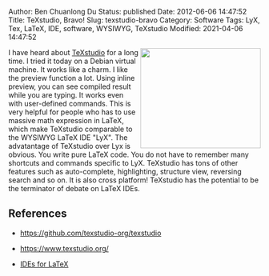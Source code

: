 Author: Ben Chuanlong Du
Status: published
Date: 2012-06-06 14:47:52
Title: TeXstudio, Bravo!
Slug: texstudio-bravo
Category: Software
Tags: LyX, Tex, LaTeX, IDE, software, WYSIWYG, TeXstudio
Modified: 2021-04-06 14:47:52

<img src="http://dclong.github.io/media/bravo/bravo.jpg" height="200" width="240" align="right"/>

I have heard about 
[TeXstudio](https://github.com/texstudio-org/texstudio)
for a long time. 
I tried it today on a Debian virtual machine. 
It works like a charm. 
I like the preview function a lot. 
Using inline preview, you can see compiled result while you are typing. 
It works even with user-defined commands. 
This is very helpful for people who has to use massive math expression in
LaTeX, which make TeXstudio comparable to the WYSIWYG LaTeX IDE "LyX". The
advatantage of TeXstudio over Lyx is obvious. You write pure LaTeX code. You
do not have to remember many shortcuts and commands specific to LyX. TeXstudio has
tons of other features such as auto-complete, highlighting, structure view, reversing
search and so on. It is also cross platform! TeXstudio has the potential to be
the terminator of debate on LaTeX IDEs. 

## References

- https://github.com/texstudio-org/texstudio

- https://www.texstudio.org/

- [IDEs for LaTeX](http://www.legendu.net/misc/blog/latex-ide)